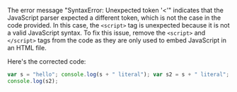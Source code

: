 The error message "SyntaxError: Unexpected token '<'" indicates that the JavaScript parser expected a different token, which is not the case in the code provided. In this case, the `<script>` tag is unexpected because it is not a valid JavaScript syntax. To fix this issue, remove the `<script>` and `</script>` tags from the code as they are only used to embed JavaScript in an HTML file.

Here's the corrected code:
```js
var s = "hello"; console.log(s + " literal"); var s2 = s + " literal";
console.log(s2);
```

